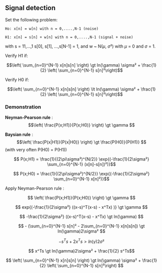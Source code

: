 ## Signal detection

Set the following problem:

    Ho: x[n] = w[n] with n = 0,....,N-1 (noise)

    H1: x[n] = s[n] + w[n] with n = 0,....,N-1 (signal + noise)

with s = 11,...,1  s[0], s[1], ...,s[N-1] = 1, and w ~ N($\mu$, $\sigma$²) with $\mu$ = 0 and $\sigma$ = 1.

Verify H1 if:

$$\left( \sum_{n=0}^{N-1} x[n]s[n] \right) \gt  ln(\gamma) \sigma² + \frac{1}{2} \left( \sum_{n=0}^{N-1} s[n]²\right)$$

Verify H0 if:
    
$$\left( \sum_{n=0}^{N-1} x[n]s[n] \right) \lt  ln(\gamma) \sigma² + \frac{1}{2} \left( \sum_{n=0}^{N-1} s[n]²\right)$$


### Demonstration

**Neyman-Pearson rule** :
$$\left( \frac{P(x;H1)}{P(x;H0)} \right) \gt  \gamma $$

**Baysian rule** :
$$\left( \frac{P(x|H1)}{P(x|H0)} \right) \gt  \frac{P(H0)}{P(H1)} $$ (with very often P(H0) = P(H1))

$$ P(x;H1) = \frac{1}{(2\pi\sigma²)^{N/2}} \exp{(-\frac{1}{2\sigma²} \sum_{n=0}^{N-1} (x[n]-s[n])²)}$$

$$ P(x;H0) = \frac{1}{(2\pi\sigma²)^{N/2}} \exp{(-\frac{1}{2\sigma²} \sum_{n=0}^{N-1} x[n]²)}$$


Apply Neyman-Pearson rule :

$$ \left( \frac{P(x;H1)}{P(x;H0)} \right) \gt  \gamma $$

$$  exp{(-\frac{1}{2\sigma²} ((x-s)^T(x-s) - x^Tx) )}  \gt  \gamma $$

$$  -\frac{1}{2\sigma²} ((x-s)^T(x-s) - x^Tx)   \gt  ln(\gamma) $$

$$  - (\sum_{n=0}^{N-1} s[n]² - 2\sum_{n=0}^{N-1} x[n]s[n])   \gt  ln(\gamma)2\sigma² $$

$$  - s^Ts + 2x^Ts   \gt  ln(\gamma)2\sigma² $$

$$ x^Ts   \gt  ln(\gamma)2\sigma² + \frac{1}{2} s^Ts$$

$$ \left( \sum_{n=0}^{N-1} x[n]s[n] \right) \gt  ln(\gamma) \sigma² + \frac{1}{2} \left( \sum_{n=0}^{N-1} s[n]²\right) $$
